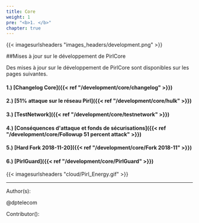 ```yaml
---
title: Core
weight: 1
pre: "<b>1. </b>"
chapter: true
---
```


{{< imagesurlsheaders "images_headers/development.png"  >}}



##Mises à jour sur le développement de PirlCore


Des mises à jour sur le développement de PirlCore sont disponibles sur les pages suivantes.

#### 1.) [Changelog Core]({{< ref "/development/core/changelog" >}})
#### 2.) [51% attaque sur le réseau Pirl]({{< ref "/development/core/hulk" >}})
#### 3.) [TestNetwork]({{< ref "/development/core/testnetwork" >}})
#### 4.) [Conséquences d'attaque et fonds de sécurisations]({{< ref "/development/core/Followup 51 percent attack" >}})
#### 5.) [Hard Fork 2018-11-20]({{< ref "/development/core/Fork 2018-11" >}})
#### 6.) [PirlGuard]({{< ref "/development/core/PirlGuard" >}})





{{< imagesurlsheaders "cloud/Pirl_Energy.gif" >}}














---
Author(s):

@dptelecom

Contributor():
